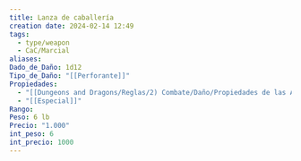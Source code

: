 ```yaml
---
title: Lanza de caballería
creation date: 2024-02-14 12:49
tags:
  - type/weapon
  - CaC/Marcial
aliases: 
Dado_de_Daño: 1d12
Tipo_de_Daño: "[[Perforante]]"
Propiedades:
  - "[[Dungeons and Dragons/Reglas/2) Combate/Daño/Propiedades de las Armas/Alcance]]"
  - "[[Especial]]"
Rango: 
Peso: 6 lb
Precio: "1.000"
int_peso: 6
int_precio: 1000
---
```


